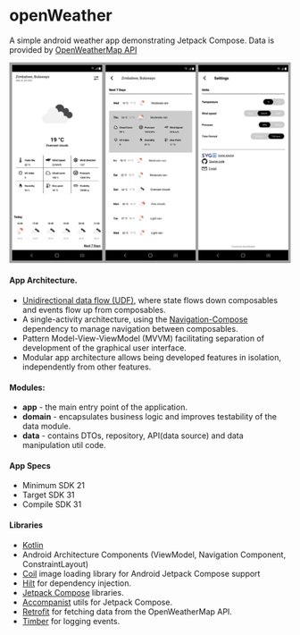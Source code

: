 # <b>openWeather</b>
A simple android weather app demonstrating Jetpack Compose. Data is provided by [OpenWeatherMap API](https://openweathermap.org/api)

<p align="center">
	<img src="/blob/openweather.png" width=100% height=40% alt="open Weather Screenshot">
</p>


#### App Architecture.
* [Unidirectional data flow (UDF)](https://developer.android.com/jetpack/compose/architecture#udf), where state flows down composables and events flow up from composables.
* A single-activity architecture, using the [Navigation-Compose](https://developer.android.com/jetpack/compose/navigation) dependency to manage navigation between composables.
* Pattern Model-View-ViewModel (MVVM) facilitating separation of development of the graphical user interface.
* Modular app architecture allows being developed features in isolation, independently from other features.

#### Modules:
* <b>app</b> - the main entry point of the application.
* <b>domain</b> - encapsulates business logic and improves testability of the data module.
* <b>data</b> - contains DTOs, repository, API(data source) and data manipulation util code.

#### App Specs
* Minimum SDK 21
* Target SDK 31
* Compile SDK 31

#### Libraries
* [Kotlin](https://kotlinlang.org/)
* Android Architecture Components (ViewModel, Navigation Component, ConstraintLayout)
* [Coil](https://coil-kt.github.io/coil/) image loading library for Android Jetpack Compose support
* [Hilt](https://dagger.dev/hilt/) for dependency injection.
* [Jetpack Compose](https://developer.android.com/jetpack/compose) libraries.
* [Accompanist](https://github.com/google/accompanist) utils for Jetpack Compose.
* [Retrofit](https://square.github.io/retrofit) for fetching data from the OpenWeatherMap API.
* [Timber](https://github.com/JakeWharton/timber) for logging events.
